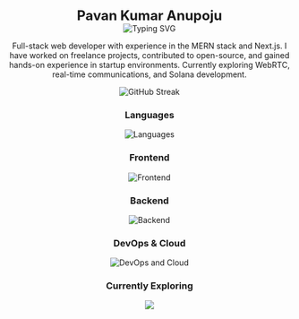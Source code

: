<div align="center" style="font-size: 24px; font-weight: bold;">Pavan Kumar Anupoju</div>

<div align="center">
  <img src="https://readme-typing-svg.herokuapp.com?font=JetBrains+Mono&color=ffffff&center=true&vCenter=true&width=435&lines=Full-Stack+Web+Developer;MERN+Stack+|+Next.js;WebSockets+|+WebRTC+|+Solana" alt="Typing SVG" />
</div>

<p align="center">
Full-stack web developer with experience in the MERN stack and Next.js. I have worked on freelance projects, contributed to open-source, and gained hands-on experience in startup environments. Currently exploring WebRTC, real-time communications, and Solana development.
</p>

<div align="center">
  <img src="https://github-readme-streak-stats.herokuapp.com/?user=Pavan-personal&theme=github-dark&hide_border=true" alt="GitHub Streak" />
</div>

<div align="center">
  <h3>Languages</h3>
  <img src="https://skillicons.dev/icons?i=js,ts,rust,py" alt="Languages" />
</div>

<div align="center">
  <h3>Frontend</h3>
  <img src="https://skillicons.dev/icons?i=react,nextjs,vite,redux,tailwind,materialui,html,css" alt="Frontend" />
</div>

<div align="center">
  <h3>Backend</h3>
  <img src="https://skillicons.dev/icons?i=nodejs,express,mongodb,mysql,postgres,prisma,redis" alt="Backend" />
</div>

<div align="center">
  <h3>DevOps & Cloud</h3>
  <img src="https://skillicons.dev/icons?i=aws,firebase,vercel,docker,git,github" alt="DevOps and Cloud" />
</div>

<div align="center">
  <h3>Currently Exploring</h3>
   <img
      src="https://go-skill-icons.vercel.app/api/icons?i=solana,socketio,reactnative,django"
    />
</div>
